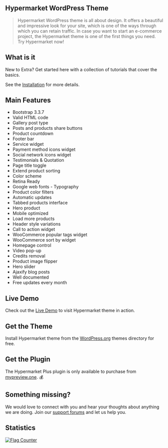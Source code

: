 ## Hypermarket WordPress Theme

> Hypermarket WordPress theme is all about design. It offers a beautiful and impressive look for your site, which is one of the ways through which you can retain traffic. In case you want to start an e-commerce project, the Hypermarket theme is one of the first things you need. Try Hypermarket now!

## What is it

New to Extra? Get started here with a collection of tutorials that cover the basics.

See the [Installation](install-hypermarket-wordpress-theme) for more details.

## Main Features

* Bootstrap 3.3.7
* Valid HTML code
* Gallery post type
* Posts and products share buttons
* Product countdown
* Footer bar
* Service widget
* Payment method icons widget
* Social network icons widget
* Testimonials & Quotation
* Page title toggle
* Extend product sorting
* Color scheme
* Retina Ready
* Google web fonts  - Typography
* Product color filters
* Automatic updates
* Tabbed products interface
* Hero product
* Mobile optimized
* Load more products
* Header style variations
* Call to action widget
* WooCommerce popular tags widget
* WooCommerce sort by widget
* Homepage control
* Video pop-up
* Credits removal
* Product image flipper
* Hero slider
* Ajaxify blog posts
* Well documented
* Free updates every month

## Live Demo

Check out the [Live Demo](https://demo.mypreview.one/hypermarket) to visit Hypermarket theme in action.

## Get the Theme

Install Hypermarket theme from the [WordPress.org](https://wordpress.org/themes/hypermarket) themes directory for free.

## Get the Plugin

The Hypermarket Plus plugin is only available to purchase from [mypreview.one](https://www.mypreview.one). :moneybag:

## Something missing?

We would love to connect with you and hear your thoughts about anything we are doing. Join our [support forums](https://support.mypreview.one) and let us help you.

## Statistics

<a href="http://info.flagcounter.com/hUqi"><img src="//s07.flagcounter.com/count2/hUqi/bg_FFFFFF/txt_000000/border_CCCCCC/columns_4/maxflags_20/viewers_0/labels_1/pageviews_1/flags_0/percent_0/" alt="Flag Counter" border="0"></a>
